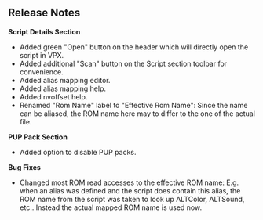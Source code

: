 ## Release Notes

**Script Details Section**

- Added green "Open" button on the header which will directly open the script in VPX.
- Added additional "Scan" button on the Script section toolbar for convenience.
- Added alias mapping editor.
- Added alias mapping help.
- Added nvoffset help.
- Renamed "Rom Name" label to "Effective Rom Name": Since the name can be aliased, the ROM name here may to differ to the one of the actual file.

**PUP Pack Section**

- Added option to disable PUP packs.

**Bug Fixes**

- Changed most ROM read accesses to the effective ROM name: E.g. when an alias was defined and the script does contain this alias, the ROM name from the script was taken to look up ALTColor, ALTSound, etc.. Instead the actual mapped ROM name is used now. 
